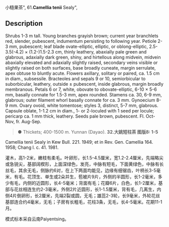 小糙果茶",
61.**Camellia tenii** Sealy",

## Description
Shrubs 1-3 m tall. Young branches grayish brown; current year branchlets red, slender, pubescent, indumentum persisting to following year. Petiole 2-3 mm, pubescent; leaf blade ovate-elliptic, elliptic, or oblong-elliptic, 2.5-3.5(-4.2) × (1.2-)1.5-2.3 cm, thinly leathery, abaxially pale green and glabrous, adaxially dark green, shiny, and hirtellous along midvein, midvein abaxially elevated and adaxially slightly raised, secondary veins visible or slightly raised on both surfaces, base broadly cuneate, margin serrulate, apex obtuse to bluntly acute. Flowers axillary, solitary or paired, ca. 1.5 cm in diam., subsessile. Bracteoles and sepals 9 or 10, semiorbicular to suborbicular, leathery, outside ± pubescent, inside glabrous, margin broadly membranous. Petals 6 or 7, white, obovate to obovate-elliptic, 6-10 × 5-6 mm, basally connate for 1.5-3 mm, apex rounded. Stamens ca. 30, 6-9 mm, glabrous; outer filament whorl basally connate for ca. 3 mm. Gynoecium 8-9 mm. Ovary ovoid, white tomentose; styles 3, distinct, 5-7 mm, glabrous. Capsule oblate, 1-1.2 cm in diam., 1- or 2-loculed with 1 seed per locule; pericarp ca. 1 mm thick, leathery. Seeds pale brown, pubescent. Fl. Oct-Nov, fr. Aug-Sep.

> ●  Thickets; 400-1500 m. Yunnan (Dayao).
**32.大姚短柱茶 图版8: 1-5**

Camellia tenii Sealy in Kew Bull. 221. 1949; et in Rev. Gen. Camellia 164. 1958; Chang l. c. 41. 1981.

灌木，高1-2米，嫩枝有柔毛。叶卵形，长1.5-4.5厘米，宽1.2-2.4厘米，先端略尖或急锐尖，基部阔楔形，上面深绿色，发亮，中脉有短毛，下面黄绿色，中脉有长丝毛，其余无毛，侧脉约6对，在上下两面均能见，边缘有细锯齿，叶柄长3-5毫米，有毛。花顶生、单生或2朵并生，苞被片9片，外侧的半圆形，长1-2毫米，多少有毛，内侧的近圆形，长4-5毫米；背面有毛；花瓣6片，白色，长1-2厘米，基部与花丝相连生约2-3毫米，外侧2片近圆形，长1-1.5厘米，背有毛，几离生，内侧4片倒卵形，长2厘米，先端2裂或圆，无毛；雄蕊2-3轮，长9毫米，外轮花丝基部连合约4毫米，无毛；子房有长粗毛，花柱3条，无毛，长4-5毫米。花期11-1月。

模式标本采自云南Paiyentsing。
